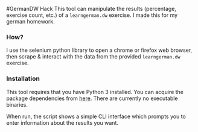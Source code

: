 #GermanDW Hack
This tool can manipulate the results (percentage, exercise count, etc.) of a `learngerman.dw` exercise.
I made this for my german homework.

### How?
I use the selenium python library to open a chrome or firefox web browser, then scrape & interact with the
data from the provided `learngerman.dw` exercise.

### Installation
This tool requires that you have Python 3 installed. You can acquire the package dependencies from 
[here](dependencies.txt). There are currently no executable binaries.

When run, the script shows a simple CLI interface which prompts you to enter information about the results
you want.